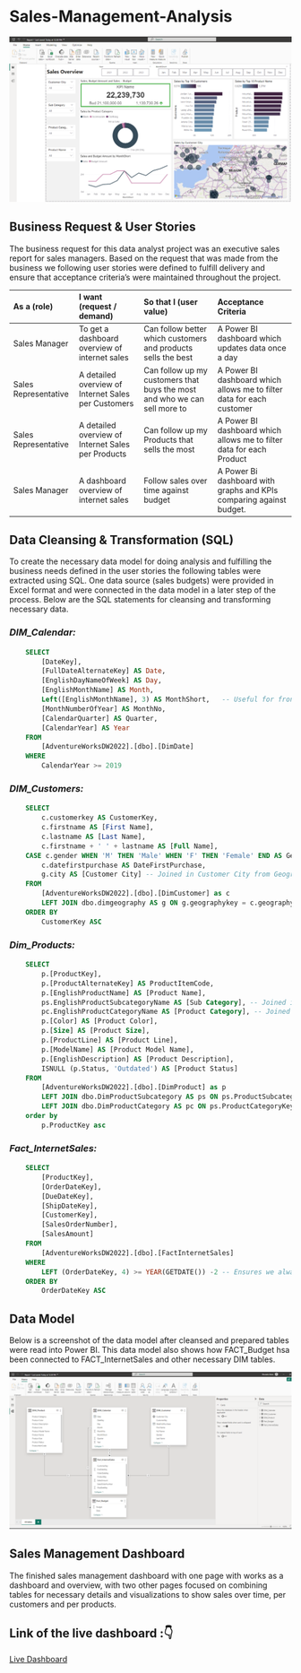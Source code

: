# Sales-Management-Analysis

![Dashboard](Images/dashboard.png)

## Business Request & User Stories

The business request for this data analyst project was an executive sales report for sales managers. Based on the request that was made from the business we following user stories were defined to fulfill delivery and ensure that acceptance criteria’s were maintained throughout the project.

| As a (role) | I want (request / demand) | So that I (user value) | Acceptance Criteria |
|:------------|:--------------------------|:-----------------------|:--------------------|
| Sales Manager   | To get a dashboard overview of internet sales   |Can follow better which customers and products sells the best   | A Power BI dashboard which updates data once a day   |
| Sales Representative   | A detailed overview of Internet Sales per Customers   | Can follow up my customers that buys the most and who we can sell more to   | A Power BI dashboard which allows me to filter data for each customer   |
| Sales Representative   | A detailed overview of Internet Sales per Products   | Can follow up my Products that sells the most   | A Power BI dashboard which allows me to filter data for each Product   |
| Sales Manager   | A dashboard overview of internet sales   | Follow sales over time against budget   | A Power Bi dashboard with graphs and KPIs comparing against budget.   |

## Data Cleansing & Transformation (SQL)

To create the necessary data model for doing analysis and fulfilling the business needs defined in the user stories the following tables were extracted using SQL.
One data source (sales budgets) were provided in Excel format and were connected in the data model in a later step of the process.
Below are the SQL statements for cleansing and transforming necessary data.

### *DIM_Calendar:*

```SQL
    SELECT 
        [DateKey], 
        [FullDateAlternateKey] AS Date, 
        [EnglishDayNameOfWeek] AS Day, 
        [EnglishMonthName] AS Month, 
        Left([EnglishMonthName], 3) AS MonthShort,   -- Useful for front end date navigation and front end graphs.
        [MonthNumberOfYear] AS MonthNo, 
        [CalendarQuarter] AS Quarter, 
        [CalendarYear] AS Year
    FROM 
        [AdventureWorksDW2022].[dbo].[DimDate]
    WHERE 
        CalendarYear >= 2019
```

### *DIM_Customers:*

```SQL
    SELECT 
        c.customerkey AS CustomerKey, 
        c.firstname AS [First Name], 
        c.lastname AS [Last Name], 
        c.firstname + ' ' + lastname AS [Full Name], 
    CASE c.gender WHEN 'M' THEN 'Male' WHEN 'F' THEN 'Female' END AS Gender,
        c.datefirstpurchase AS DateFirstPurchase, 
        g.city AS [Customer City] -- Joined in Customer City from Geography Table
    FROM 
        [AdventureWorksDW2022].[dbo].[DimCustomer] as c
        LEFT JOIN dbo.dimgeography AS g ON g.geographykey = c.geographykey 
    ORDER BY 
        CustomerKey ASC 
```

### *Dim_Products:* 

```SQL
    SELECT 
        p.[ProductKey], 
        p.[ProductAlternateKey] AS ProductItemCode, 
        p.[EnglishProductName] AS [Product Name], 
        ps.EnglishProductSubcategoryName AS [Sub Category], -- Joined in from Sub Category Table
        pc.EnglishProductCategoryName AS [Product Category], -- Joined in from Category Table
        p.[Color] AS [Product Color], 
        p.[Size] AS [Product Size], 
        p.[ProductLine] AS [Product Line], 
        p.[ModelName] AS [Product Model Name], 
        p.[EnglishDescription] AS [Product Description], 
        ISNULL (p.Status, 'Outdated') AS [Product Status] 
    FROM 
        [AdventureWorksDW2022].[dbo].[DimProduct] as p
        LEFT JOIN dbo.DimProductSubcategory AS ps ON ps.ProductSubcategoryKey = p.ProductSubcategoryKey 
        LEFT JOIN dbo.DimProductCategory AS pc ON ps.ProductCategoryKey = pc.ProductCategoryKey 
    order by 
        p.ProductKey asc
```

### *Fact_InternetSales:*

```SQL
    SELECT 
        [ProductKey], 
        [OrderDateKey], 
        [DueDateKey], 
        [ShipDateKey], 
        [CustomerKey], 
        [SalesOrderNumber], 
        [SalesAmount]
    FROM 
        [AdventureWorksDW2022].[dbo].[FactInternetSales]
    WHERE 
        LEFT (OrderDateKey, 4) >= YEAR(GETDATE()) -2 -- Ensures we always only bring two years of date from extraction.
    ORDER BY
        OrderDateKey ASC
```
## Data Model

Below is a screenshot of the data model after cleansed and prepared tables were read into Power BI.
This data model also shows how FACT_Budget hsa been connected to FACT_InternetSales and other necessary DIM tables.

![Dashboard](Images/data_model.png)

## Sales Management Dashboard

The finished sales management dashboard with one page with works as a dashboard and overview, with two other pages focused on combining tables for necessary details and visualizations to show sales over time, per customers and per products.

## Link of the live dashboard :👇
[Live Dashboard](https://app.powerbi.com/view?r=eyJrIjoiYjdkMGM4ZWQtZTBhMS00M2EwLWFmNDEtNzkxMDMzNjYzNWNjIiwidCI6IjEyNWQwOTFiLTZjNjUtNDFhYy05YmUwLTcwNjdjMTQwOTQ3NCIsImMiOjh9)


